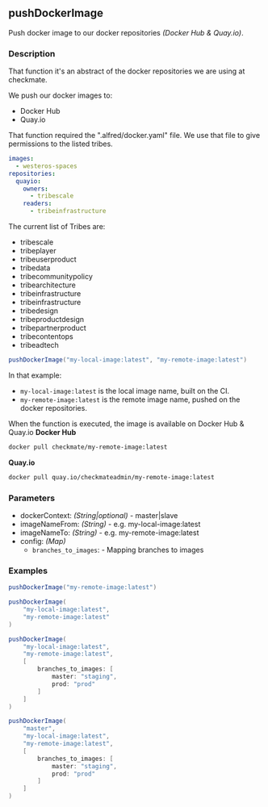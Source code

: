 ## pushDockerImage

Push docker image to our docker repositories _(Docker Hub & Quay.io)_.

### Description

That function it's an abstract of the docker repositories we are using at checkmate.

We push our docker images to:

* Docker Hub
* Quay.io

That function required the ".alfred/docker.yaml" file.
We use that file to give permissions to the listed tribes.

```yaml
images:
  - westeros-spaces
repositories:
  quayio:
    owners:
      - tribescale
    readers:
      - tribeinfrastructure
```

The current list of Tribes are:

* tribescale
* tribeplayer
* tribeuserproduct
* tribedata
* tribecommunitypolicy
* tribearchitecture
* tribeinfrastructure
* tribeinfrastructure
* tribedesign
* tribeproductdesign
* tribepartnerproduct
* tribecontentops
* tribeadtech

```groovy
pushDockerImage("my-local-image:latest", "my-remote-image:latest")
```

In that example:

* `my-local-image:latest` is the local image name, built on the CI.
* `my-remote-image:latest` is the remote image name, pushed on the docker repositories.

When the function is executed, the image is available on Docker Hub & Quay.io
**Docker Hub**
```bash
docker pull checkmate/my-remote-image:latest
```
**Quay.io**
```bash
docker pull quay.io/checkmateadmin/my-remote-image:latest
```

### Parameters

* dockerContext: _(String|optional)_ - master|slave
* imageNameFrom: _(String)_ - e.g. my-local-image:latest
* imageNameTo: _(String)_ - e.g. my-remote-image:latest
* config: _(Map)_
  - `branches_to_images`: - Mapping branches to images

### Examples

```groovy
pushDockerImage("my-remote-image:latest")

pushDockerImage(
    "my-local-image:latest",
    "my-remote-image:latest"
)

pushDockerImage(
    "my-local-image:latest",
    "my-remote-image:latest",
    [
        branches_to_images: [
            master: "staging",
            prod: "prod"
        ]
    ]
)

pushDockerImage(
    "master",
    "my-local-image:latest",
    "my-remote-image:latest",
    [
        branches_to_images: [
            master: "staging",
            prod: "prod"
        ]
    ]
)
```
